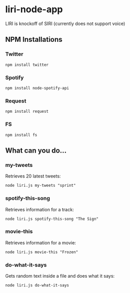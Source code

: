 # liri-node-app

LIRI is knockoff of SIRI
(currently does not support voice)

## NPM Installations

### Twitter

`npm install twitter`

### Spotify

`npm install node-spotify-api`

### Request

`npm install request`

### FS

`npm install fs`


## What can you do...

### my-tweets

Retrieves 20 latest tweets:

`node liri.js my-tweets "sprint"`

### spotify-this-song

Retrieves information for a track:

`node liri.js spotify-this-song "The Sign"`

### movie-this

Retrieves information for a movie:

`node liri.js movie-this "Frozen"`

### do-what-it-says

Gets random text inside a file and does what it says:

`node liri.js do-what-it-says`

